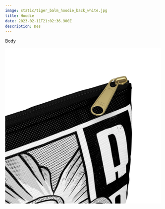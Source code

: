 ```yaml
---
image: static/tiger_balm_hoodie_back_white.jpg
title: Hoodie
date: 2023-02-11T21:02:36.900Z
description: Des
---
```

Body

![](static/screenshot-2023-02-08-at-20.51.08.png)